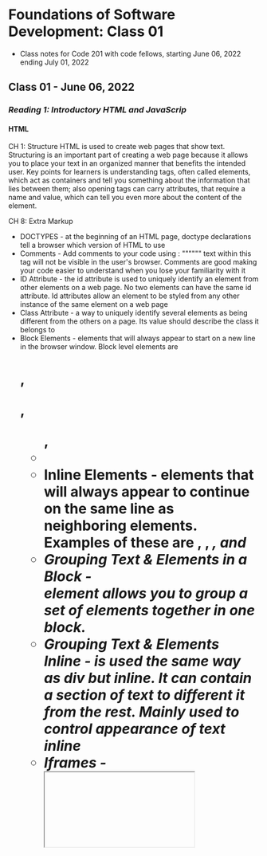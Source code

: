 # Foundations of Software Development: Class 01

* Class notes for Code 201 with code fellows, starting June 06, 2022 ending July 01, 2022

## Class 01 - June 06, 2022

### *Reading 1: Introductory HTML and JavaScrip*

#### HTML

CH 1: Structure
HTML is used to create web pages that show text. Structuring is an important part of creating a web page because it allows you to place your text in an organized manner that benefits the intended user. Key points for learners is understanding tags, often called elements, which act as containers and tell you something about the information that lies between them; also opening tags can carry attributes, that require a name and value, which can tell you even more about the content of the element.

CH 8: Extra Markup

* DOCTYPES - at the beginning of an HTML page, doctype declarations tell a browser which version of HTML to use
* Comments - Add comments to your code using :  """<!-- -->""" text within this tag will not be visible in the user's browser. Comments are good making your code easier to understand when you lose your familiarity with it
* ID Attribute - the id attribute is used to uniquely identify an element from other elements on a web page. No two elements can have the same id attribute. Id attributes allow an element to be styled from any other instance of the same element on a web page
* Class Attribute - a way to uniquely identify several elements as being different from the others on a page. Its value should describe the class it belongs to
* Block Elements - elements that will always appear to start on a new line in the browser window. Block level elements are <h1>, <p>, <ul>, <li> 
* Inline Elements - elements that will always appear to continue on the same line as neighboring elements. Examples of these are <a>, <b>, <em>, and <img>
* Grouping Text & Elements in a Block - <div> element allows you to group a set of elements together in one block.
* Grouping Text & Elements Inline - <span> is used the same way as div but inline. It can contain a section of text to different it from the rest. Mainly used to control appearance of text inline
* Iframes - <iframe> short for inline frame, <iframe> can be used to cut a window into your page and insert whatever you need, like embedding google maps into a page
* """<meta>""" - lives inside the head element and contains information about the web page. Can tell search engines about your web page, does not have a closing tag, but usies attributes to carry the information

CH 17: HTML5 Layout
The new HTML5 elements indicate the purpose of different parts of a web page and help to describe its structure.
The new elements provide clearer code (compared with using multiple <div> elements).
Older browsers that do not understand HTML5 elements need to be told which elements are block-level elements.
To make HTML5 elements work in Internet Explorer 8 (and older versions of IE), extra JavaScript is needed, which is available free from Google

CH 18: Process & Design
It is important to understand your user audience when creating a web page. You should know who the site is for, why people will be visiting your site, what your visitors will be trying to achieve with your site, what information your visitors will be needing, and how often people will visit your site. Understanding this will give you a better understanding of how to map your site out into sections and pages. Drafting a website can start with a wireframe, which is a simple sketch of the key information that needs to go on each page of a site. The design of a site is about communication and visual hierarchy helps visitors understand what you're trying to tell them. Grouping and similarity can be used to help simplify the information you present.

#### JavaScript

JavaScript allows you to make webpages moe interactive by accessing and modifying the content and markup used ina web page while it is being viewed in the browser. It can make the web page feel interactive by reacting  to what a user does. JavaScript speaks to a website using a script, which is a series of instructions that the a computer can follow in order to achieve a goal.To write a script break down your goal into a series of taks and work out each step needed to complete that tasks, possibly using a flowchart.

To link a script to an html web page you would use the <script> tag with a link to js file. Placing a script tag does not change your html code nor can it be seen in the browser. 